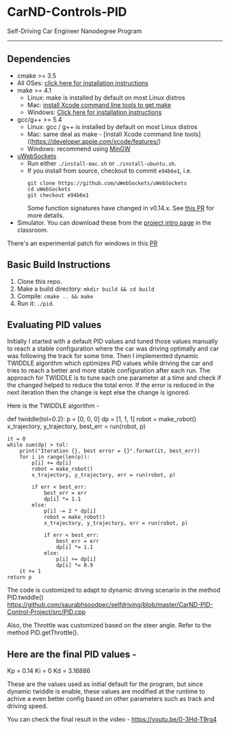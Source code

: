 # CarND-Controls-PID
Self-Driving Car Engineer Nanodegree Program

---

## Dependencies

* cmake >= 3.5
 * All OSes: [click here for installation instructions](https://cmake.org/install/)
* make >= 4.1
  * Linux: make is installed by default on most Linux distros
  * Mac: [install Xcode command line tools to get make](https://developer.apple.com/xcode/features/)
  * Windows: [Click here for installation instructions](http://gnuwin32.sourceforge.net/packages/make.htm)
* gcc/g++ >= 5.4
  * Linux: gcc / g++ is installed by default on most Linux distros
  * Mac: same deal as make - [install Xcode command line tools]((https://developer.apple.com/xcode/features/)
  * Windows: recommend using [MinGW](http://www.mingw.org/)
* [uWebSockets](https://github.com/uWebSockets/uWebSockets)
  * Run either `./install-mac.sh` or `./install-ubuntu.sh`.
  * If you install from source, checkout to commit `e94b6e1`, i.e.
    ```
    git clone https://github.com/uWebSockets/uWebSockets 
    cd uWebSockets
    git checkout e94b6e1
    ```
    Some function signatures have changed in v0.14.x. See [this PR](https://github.com/udacity/CarND-MPC-Project/pull/3) for more details.
* Simulator. You can download these from the [project intro page](https://github.com/udacity/self-driving-car-sim/releases) in the classroom.

There's an experimental patch for windows in this [PR](https://github.com/udacity/CarND-PID-Control-Project/pull/3)

## Basic Build Instructions

1. Clone this repo.
2. Make a build directory: `mkdir build && cd build`
3. Compile: `cmake .. && make`
4. Run it: `./pid`. 

## Evaluating PID values
Initially I started with a default PID values and tuned those values manually to reach a stable configuration where the car was driving optimally and car was following the track for some time. Then I implemented dynamic TWIDDLE algorithm which optimizes PID values while driving the car and tries to reach a better and more stable configuration after each run. The approach for TWIDDLE is to tune each one parameter at a time and check if the changed helped to reduce the total error. If the error is reduced in the next iteration then the change is kept else the change is ignored.

Here is the TWIDDLE algorithm - 

def twiddle(tol=0.2): 
    p = [0, 0, 0]
    dp = [1, 1, 1]
    robot = make_robot()
    x_trajectory, y_trajectory, best_err = run(robot, p)

    it = 0
    while sum(dp) > tol:
        print("Iteration {}, best error = {}".format(it, best_err))
        for i in range(len(p)):
            p[i] += dp[i]
            robot = make_robot()
            x_trajectory, y_trajectory, err = run(robot, p)

            if err < best_err:
                best_err = err
                dp[i] *= 1.1
            else:
                p[i] -= 2 * dp[i]
                robot = make_robot()
                x_trajectory, y_trajectory, err = run(robot, p)

                if err < best_err:
                    best_err = err
                    dp[i] *= 1.1
                else:
                    p[i] += dp[i]
                    dp[i] *= 0.9
        it += 1
    return p
    
 The code is customized to adapt to dynamic driving scenario in the method PID.twiddle()
 https://github.com/saurabhsoodpec/selfdriving/blob/master/CarND-PID-Control-Project/src/PID.cpp  
 
 Also, the Throttle was customized based on the steer angle. Refer to the method PID.getThrottle().
 
 ## Here are the final PID values -

Kp = 0.14
Ki = 0
Kd = 3.16886

These are the values used as initial default for the program, but since dynamic twiddle is enable, these values are modified at the runtime to achive a even better config based on other parameters such as track and driving speed.

You can check the final result in the video - https://youtu.be/0-3Hd-T9rg4
